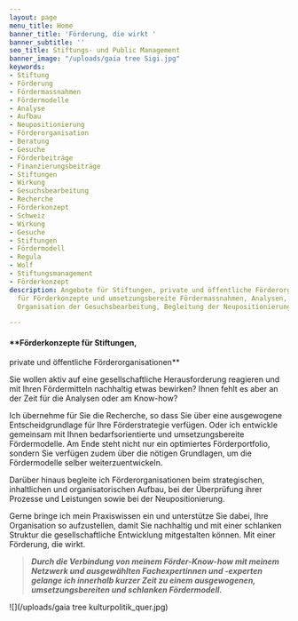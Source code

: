 ```yaml
---
layout: page
menu_title: Home
banner_title: 'Förderung, die wirkt '
banner_subtitle: ''
seo_title: Stiftungs- und Public Management
banner_image: "/uploads/gaia tree Sigi.jpg"
keywords:
- Stiftung
- Förderung
- Fördermassnahmen
- Fördermodelle
- Analyse
- Aufbau
- Neupositionierung
- Förderorganisation
- Beratung
- Gesuche
- Förderbeiträge
- Finanzierungsbeiträge
- Stiftungen
- Wirkung
- Gesuchsbearbeitung
- Recherche
- Förderkonzept
- Schweiz
- Wirkung
- Gesuche
- Stiftungen
- Fördermodell
- Regula
- Wolf
- Stiftungsmanagement
- Förderkonzept
description: Angebote für Stiftungen, private und öffentliche Förderorganisationen
  für Förderkonzepte und umsetzungsbereite Fördermassnahmen, Analysen, Recherchen,
  Organisation der Gesuchsbearbeitung, Begleitung der Neupositionierung

---
```

#### **Förderkonzepte für Stiftungen,   
private und öffentliche Förderorganisationen**

Sie wollen aktiv auf eine gesellschaftliche Herausforderung reagieren und mit Ihren Fördermitteln nachhaltig etwas bewirken? Ihnen fehlt es aber an der Zeit für die Analysen oder am Know-how?

Ich übernehme für Sie die Recherche, so dass Sie über eine ausgewogene Entscheidgrundlage für Ihre Förderstrategie verfügen. Oder ich entwickle gemeinsam mit Ihnen bedarfsorientierte und umsetzungsbereite Fördermodelle. Am Ende steht nicht nur ein optimiertes Förderportfolio, sondern Sie verfügen zudem über die nötigen Grundlagen, um die Fördermodelle selber weiterzuentwickeln.

Darüber hinaus begleite ich Förderorganisationen beim strategischen, inhaltlichen und organisatorischen Aufbau, bei der Überprüfung ihrer Prozesse und Leistungen sowie bei der Neupositionierung.

Gerne bringe ich mein Praxiswissen ein und unterstütze Sie dabei, Ihre Organisation so aufzustellen, damit Sie nachhaltig und mit einer schlanken Struktur die gesellschaftliche Entwicklung mitgestalten können. Mit einer Förderung, die wirkt.

> **_Durch die Verbindung von meinem Förder-Know-how mit meinem Netzwerk und ausgewählten Fachexpertinnen und -experten gelange ich innerhalb kurzer Zeit zu einem ausgewogenen, umsetzungsbereiten und schlanken Fördermodell._**

![](/uploads/gaia tree kulturpolitik_quer.jpg)